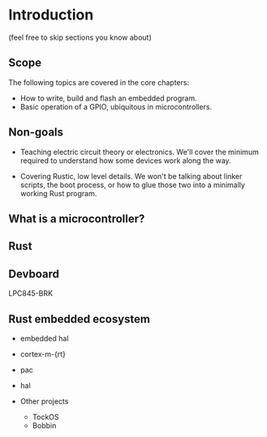 # Introduction
(feel free to skip sections you know about)

## Scope

The following topics are covered in the core chapters:

- How to write, build and flash an embedded program.
- Basic operation of a GPIO, ubiquitous in microcontrollers.

## Non-goals

- Teaching electric circuit theory or electronics.
  We'll cover the minimum required to understand how some devices work along the way.

- Covering Rustic, low level details.
  We won't be talking about linker scripts, the boot process,
  or how to glue those two into a minimally working Rust program.

## What is a microcontroller?

## Rust

## Devboard

LPC845-BRK

## Rust embedded ecosystem
- embedded hal
- cortex-m-{rt}
- pac
- hal

- Other projects
  - TockOS
  - Bobbin
